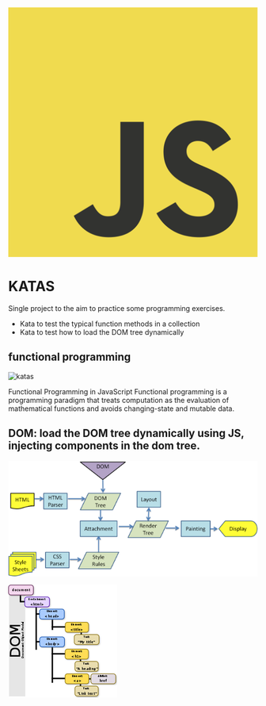 ![katas](./_media/javaScript-logo.png)

# KATAS

Single project to the aim to practice some programming exercises.

* Kata to test the typical function methods in a collection
* Kata to test how to load the DOM tree dynamically

## functional programming

![katas](./_media/functional-javascript-es6)

Functional Programming in JavaScript
Functional programming is a programming paradigm that treats computation as the evaluation of mathematical functions and avoids changing-state and mutable data.




## DOM: load the DOM tree dynamically using JS, injecting components in the dom tree.

![ninja](./_media/dom-life-cycle.png)

![ninja](./_media/dom-model.png)
